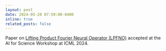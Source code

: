 ```yaml
---
layout: post
date: 2024-05-20 07:59:00-0400
inline: true
related_posts: false
---
```


Paper on [Lifting Product Fourier Neural Operator (LPFNO)](https://arxiv.org/abs/2406.16740) accepted at the AI for Science Workshop at ICML 2024.
